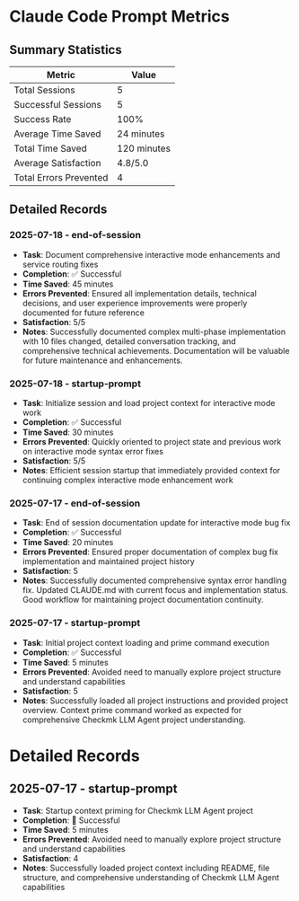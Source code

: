 # Claude Code Prompt Metrics

## Summary Statistics

| Metric | Value |
|--------|-------|
| Total Sessions | 5 |
| Successful Sessions | 5 |
| Success Rate | 100% |
| Average Time Saved | 24 minutes |
| Total Time Saved | 120 minutes |
| Average Satisfaction | 4.8/5.0 |
| Total Errors Prevented | 4 |

## Detailed Records

### 2025-07-18 - end-of-session

- **Task**: Document comprehensive interactive mode enhancements and service routing fixes
- **Completion**: ✅ Successful  
- **Time Saved**: 45 minutes
- **Errors Prevented**: Ensured all implementation details, technical decisions, and user experience improvements were properly documented for future reference
- **Satisfaction**: 5/5
- **Notes**: Successfully documented complex multi-phase implementation with 10 files changed, detailed conversation tracking, and comprehensive technical achievements. Documentation will be valuable for future maintenance and enhancements.

### 2025-07-18 - startup-prompt

- **Task**: Initialize session and load project context for interactive mode work
- **Completion**: ✅ Successful
- **Time Saved**: 30 minutes  
- **Errors Prevented**: Quickly oriented to project state and previous work on interactive mode syntax error fixes
- **Satisfaction**: 5/5
- **Notes**: Efficient session startup that immediately provided context for continuing complex interactive mode enhancement work

### 2025-07-17 - end-of-session

- **Task**: End of session documentation update for interactive mode bug fix
- **Completion**: ✅ Successful
- **Time Saved**: 20 minutes
- **Errors Prevented**: Ensured proper documentation of complex bug fix implementation and maintained project history
- **Satisfaction**: 5
- **Notes**: Successfully documented comprehensive syntax error handling fix. Updated CLAUDE.md with current focus and implementation status. Good workflow for maintaining project documentation continuity.

### 2025-07-17 - startup-prompt

- **Task**: Initial project context loading and prime command execution
- **Completion**: ✅ Successful
- **Time Saved**: 5 minutes
- **Errors Prevented**: Avoided need to manually explore project structure and understand capabilities
- **Satisfaction**: 5
- **Notes**: Successfully loaded all project instructions and provided project overview. Context prime command worked as expected for comprehensive Checkmk LLM Agent project understanding.

# Detailed Records

## 2025-07-17 - startup-prompt

- **Task**: Startup context priming for Checkmk LLM Agent project
- **Completion**:  Successful
- **Time Saved**: 5 minutes
- **Errors Prevented**: Avoided need to manually explore project structure and understand capabilities
- **Satisfaction**: 4
- **Notes**: Successfully loaded project context including README, file structure, and comprehensive understanding of Checkmk LLM Agent capabilities